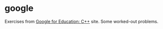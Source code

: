 # google

Exercises from [Google for Education: C++](https://developers.google.com/edu/c++) site. Some worked-out problems.
